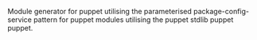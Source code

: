 Module generator for puppet utilising the parameterised package-config-service pattern for puppet modules utilising the puppet stdlib puppet puppet.
